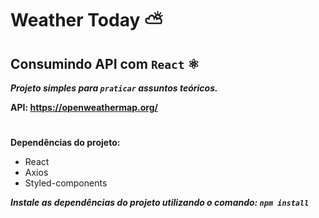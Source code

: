 # Weather Today ⛅️

## Consumindo API com `React` ⚛️

***Projeto simples para `praticar` assuntos teóricos.***

**API: https://openweathermap.org/**



#

**Dependências do projeto:**
  * React
  * Axios
  * Styled-components
  
   ***Instale as dependências do projeto utilizando o comando: `npm install`***
